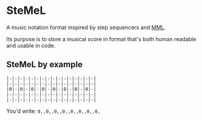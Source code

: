 # SteMeL

A music notation format inspired by step sequencers and [MML](https://en.wikipedia.org/wiki/Music_Macro_Language).

Its purpose is to store a musical score in format that's both human readable and usable in code.

## SteMeL by example

```
|-|-|-|-|-|-|-|-|-|-|-|-|-|-|-|-|
|-|-|-|-|-|-|-|-|-|-|-|-|-|-|-|-|
|0|-|0|-|0|-|0|-|0|-|0|-|0|-|0|-|
|-|-|-|-|-|-|-|-|-|-|-|-|-|-|-|-|
|-|-|-|-|-|-|-|-|-|-|-|-|-|-|-|-|
```

You'd write: `0,,0,,0,,0,,0,,0,,0,,0,`
